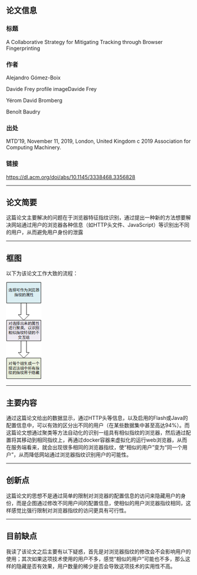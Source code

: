 ## 论文信息

### 标题

A Collaborative Strategy for Mitigating Tracking through Browser Fingerprinting

### 作者 

Alejandro Gómez-Boix

Davide Frey profile imageDavide Frey

Yérom David Bromberg

Benoît Baudry

### 出处

MTD’19, November 11, 2019, London, United Kingdom c 2019 Association for Computing Machinery.

### 链接

https://dl.acm.org/doi/abs/10.1145/3338468.3356828

------

## 论文简要

这篇论文主要解决的问题在于浏览器特征指纹识别，通过提出一种新的方法想要解决网站通过用户的浏览器各种信息（如HTTP头文件、JavaScript）等识别出不同的用户，从而避免用户身份的泄露

------

## 框图

以下为该论文工作大致的流程：

![框图](https://raw.githubusercontent.com/Keshaun-Plus/lesson/master/01%20%E9%BB%84%E8%AF%9A/%E6%B5%81%E7%A8%8B%E5%9B%BE.bmp)



------

## 主要内容

通过这篇论文给出的数据显示，通过HTTP头等信息，以及启用的Flash或Java的配置信息中，可以有效的区分出不同的用户（在某些数据集中甚至高达94%）。而这篇论文想通过聚类等方法自动化的识别一组具有相似指纹的浏览器，然后通过配置将其移动到相同指纹上，再通过docker容器来虚拟化的运行web浏览器，从而在服务端看来，就会出现很多相同的浏览器指纹，使“相似的用户”变为“同一个用户”，从而降低网站通过浏览器指纹识别用户的可能性。

------

## 创新点

这篇论文的思想不是通过简单的限制对浏览器的配置信息的访问来隐藏用户的身份，而是企图通过修改不同用户间的配置信息，使相似的用户浏览器指纹相同，这样感觉比强行限制对浏览器指纹的访问更具有可行性。

------

## 目前缺点

我读了该论文之后主要有以下疑惑，首先是对浏览器指纹的修改会不会影响用户的使用；其次如果这项技术使用的用户不多，感觉“相似的用户”可能也不多，那么这样的隐藏是否有效果，用户数量的稀少是否会导致这项技术的实用性不高。